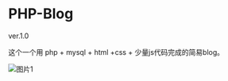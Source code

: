 # PHP-Blog
ver.1.0

这个一个用 php + mysql + html +css + 少量js代码完成的简易blog。

![图片1](https://user-images.githubusercontent.com/68276770/114018971-6fa1dc00-98a0-11eb-84d9-d62a9b292e32.jpg)
